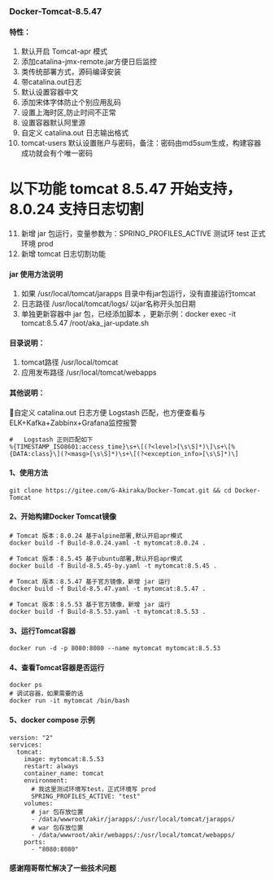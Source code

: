 ### Docker-Tomcat-8.5.47
#### 特性：
1) 默认开启 Tomcat-apr 模式
2) 添加catalina-jmx-remote.jar方便日后监控
3) 类传统部署方式，源码编译安装
4) 带catalina.out日志
5) 默认设置容器中文
6) 添加宋体字体防止个别应用乱码
7) 设置上海时区,防止时间不正常
8) 设置容器默认阿里源
9) 自定义 catalina.out 日志输出格式
10) tomcat-users 默认设置账户与密码，备注：密码由md5sum生成，构建容器成功就会有个唯一密码
# 以下功能 tomcat 8.5.47 开始支持，8.0.24 支持日志切割
11) 新增 jar 包运行，变量参数为：SPRING_PROFILES_ACTIVE 测试环 test 正式环境 prod
12) 新增 tomcat 日志切割功能

#### jar 使用方法说明
1) 如果 /usr/local/tomcat/jarapps 目录中有jar包运行，没有直接运行tomcat
2) 日志路径 /usr/local/tomcat/logs/ 以jar名称开头加日期
3) 单独更新容器中 jar 包，已经添加脚本 ，更新示例：docker exec -it tomcat:8.5.47 /root/aka_jar-update.sh

#### 目录说明：
1) tomcat路径 /usr/local/tomcat
2) 应用发布路径 /usr/local/tomcat/webapps

#### 其他说明：
自定义 catalina.out 日志方便 Logstash 匹配，也方便查看与 ELK+Kafka+Zabbinx+Grafana监控报警
```
#   Logstash 正则匹配如下
%{TIMESTAMP_ISO8601:access_time}\s+\[(?<level>[\s\S]*)\]\s+\[%{DATA:class}\](?<masg>[\s\S]*)\s+\[(?<exception_info>[\s\S]*)\]
```

#### 1、使用方法
```
git clone https://gitee.com/G-Akiraka/Docker-Tomcat.git && cd Docker-Tomcat
```
#### 2、开始构建Docker Tomcat镜像 
```
# Tomcat 版本：8.0.24 基于alpine部署,默认开启apr模式
docker build -f Build-8.0.24.yaml -t mytomcat:8.0.24 .

# Tomcat 版本：8.5.45 基于ubuntu部署,默认开启apr模式
docker build -f Build-8.5.45-by.yaml -t mytomcat:8.5.45 .

# Tomcat 版本：8.5.47 基于官方镜像，新增 jar 运行
docker build -f Build-8.5.47.yaml -t mytomcat:8.5.47 .

# Tomcat 版本：8.5.53 基于官方镜像，新增 jar 运行
docker build -f Build-8.5.53.yaml -t mytomcat:8.5.53 .

```
#### 3、运行Tomcat容器
```
docker run -d -p 8080:8080 --name mytomcat mytomcat:8.5.53
```
#### 4、查看Tomcat容器是否运行
```
docker ps
# 调试容器，如果需要的话
docker run -it mytomcat /bin/bash
```
#### 5、docker compose 示例
```
version: "2"
services:
  tomcat:
    image: mytomcat:8.5.53
    restart: always
    container_name: tomcat
    environment:
      # 我这里测试环境写test，正式环境写 prod
      SPRING_PROFILES_ACTIVE: "test"
    volumes:
      # jar 包存放位置
      - /data/wwwroot/akir/jarapps/:/usr/local/tomcat/jarapps/
      # war 包存放位置
      - /data/wwwroot/akir/webapps/:/usr/local/tomcat/webapps/
    ports:
      - "8080:8080"
```

####  感谢翔哥帮忙解决了一些技术问题